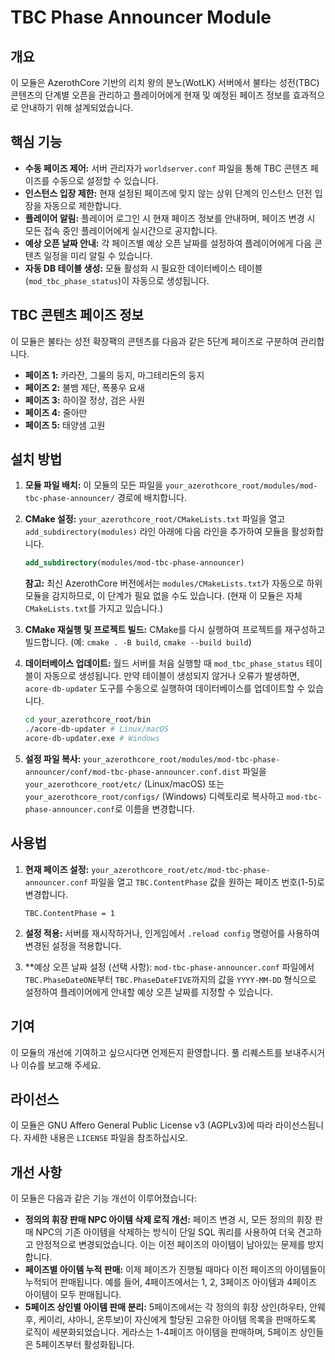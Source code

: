 # TBC Phase Announcer Module

## 개요

이 모듈은 AzerothCore 기반의 리치 왕의 분노(WotLK) 서버에서 불타는 성전(TBC) 콘텐츠의 단계별 오픈을 관리하고 플레이어에게 현재 및 예정된 페이즈 정보를 효과적으로 안내하기 위해 설계되었습니다.

## 핵심 기능

*   **수동 페이즈 제어:** 서버 관리자가 `worldserver.conf` 파일을 통해 TBC 콘텐츠 페이즈를 수동으로 설정할 수 있습니다.
*   **인스턴스 입장 제한:** 현재 설정된 페이즈에 맞지 않는 상위 단계의 인스턴스 던전 입장을 자동으로 제한합니다.
*   **플레이어 알림:** 플레이어 로그인 시 현재 페이즈 정보를 안내하며, 페이즈 변경 시 모든 접속 중인 플레이어에게 실시간으로 공지합니다.
*   **예상 오픈 날짜 안내:** 각 페이즈별 예상 오픈 날짜를 설정하여 플레이어에게 다음 콘텐츠 일정을 미리 알릴 수 있습니다.
*   **자동 DB 테이블 생성:** 모듈 활성화 시 필요한 데이터베이스 테이블(`mod_tbc_phase_status`)이 자동으로 생성됩니다.

## TBC 콘텐츠 페이즈 정보

이 모듈은 불타는 성전 확장팩의 콘텐츠를 다음과 같은 5단계 페이즈로 구분하여 관리합니다.

*   **페이즈 1:** 카라잔, 그룰의 둥지, 마그테리돈의 둥지
*   **페이즈 2:** 불뱀 제단, 폭풍우 요새
*   **페이즈 3:** 하이잘 정상, 검은 사원
*   **페이즈 4:** 줄아만
*   **페이즈 5:** 태양샘 고원

## 설치 방법

1.  **모듈 파일 배치:**
    이 모듈의 모든 파일을 `your_azerothcore_root/modules/mod-tbc-phase-announcer/` 경로에 배치합니다.

2.  **CMake 설정:**
    `your_azerothcore_root/CMakeLists.txt` 파일을 열고 `add_subdirectory(modules)` 라인 아래에 다음 라인을 추가하여 모듈을 활성화합니다.
    ```cmake
    add_subdirectory(modules/mod-tbc-phase-announcer)
    ```
    **참고:** 최신 AzerothCore 버전에서는 `modules/CMakeLists.txt`가 자동으로 하위 모듈을 감지하므로, 이 단계가 필요 없을 수도 있습니다. (현재 이 모듈은 자체 `CMakeLists.txt`를 가지고 있습니다.)

3.  **CMake 재실행 및 프로젝트 빌드:**
    CMake를 다시 실행하여 프로젝트를 재구성하고 빌드합니다. (예: `cmake . -B build`, `cmake --build build`)

4.  **데이터베이스 업데이트:**
    월드 서버를 처음 실행할 때 `mod_tbc_phase_status` 테이블이 자동으로 생성됩니다. 만약 테이블이 생성되지 않거나 오류가 발생하면, `acore-db-updater` 도구를 수동으로 실행하여 데이터베이스를 업데이트할 수 있습니다.
    ```bash
    cd your_azerothcore_root/bin
    ./acore-db-updater # Linux/macOS
    acore-db-updater.exe # Windows
    ```

5.  **설정 파일 복사:**
    `your_azerothcore_root/modules/mod-tbc-phase-announcer/conf/mod-tbc-phase-announcer.conf.dist` 파일을 `your_azerothcore_root/etc/` (Linux/macOS) 또는 `your_azerothcore_root/configs/` (Windows) 디렉토리로 복사하고 `mod-tbc-phase-announcer.conf`로 이름을 변경합니다.

## 사용법

1.  **현재 페이즈 설정:**
    `your_azerothcore_root/etc/mod-tbc-phase-announcer.conf` 파일을 열고 `TBC.ContentPhase` 값을 원하는 페이즈 번호(1-5)로 변경합니다.
    ```
    TBC.ContentPhase = 1
    ```

2.  **설정 적용:**
    서버를 재시작하거나, 인게임에서 `.reload config` 명령어를 사용하여 변경된 설정을 적용합니다.

3.  **예상 오픈 날짜 설정 (선택 사항):
    `mod-tbc-phase-announcer.conf` 파일에서 `TBC.PhaseDateONE`부터 `TBC.PhaseDateFIVE`까지의 값을 `YYYY-MM-DD` 형식으로 설정하여 플레이어에게 안내할 예상 오픈 날짜를 지정할 수 있습니다.

## 기여

이 모듈의 개선에 기여하고 싶으시다면 언제든지 환영합니다. 풀 리퀘스트를 보내주시거나 이슈를 보고해 주세요.

## 라이선스

이 모듈은 GNU Affero General Public License v3 (AGPLv3)에 따라 라이선스됩니다. 자세한 내용은 `LICENSE` 파일을 참조하십시오.

## 개선 사항

이 모듈은 다음과 같은 기능 개선이 이루어졌습니다:

*   **정의의 휘장 판매 NPC 아이템 삭제 로직 개선:** 페이즈 변경 시, 모든 정의의 휘장 판매 NPC의 기존 아이템을 삭제하는 방식이 단일 SQL 쿼리를 사용하여 더욱 견고하고 안정적으로 변경되었습니다. 이는 이전 페이즈의 아이템이 남아있는 문제를 방지합니다.
*   **페이즈별 아이템 누적 판매:** 이제 페이즈가 진행될 때마다 이전 페이즈의 아이템들이 누적되어 판매됩니다. 예를 들어, 4페이즈에서는 1, 2, 3페이즈 아이템과 4페이즈 아이템이 모두 판매됩니다.
*   **5페이즈 상인별 아이템 판매 분리:** 5페이즈에서는 각 정의의 휘장 상인(하우타, 안웨후, 케이리, 샤아니, 온투보)이 자신에게 할당된 고유한 아이템 목록을 판매하도록 로직이 세분화되었습니다. 게라스는 1-4페이즈 아이템을 판매하며, 5페이즈 상인들은 5페이즈부터 활성화됩니다.
